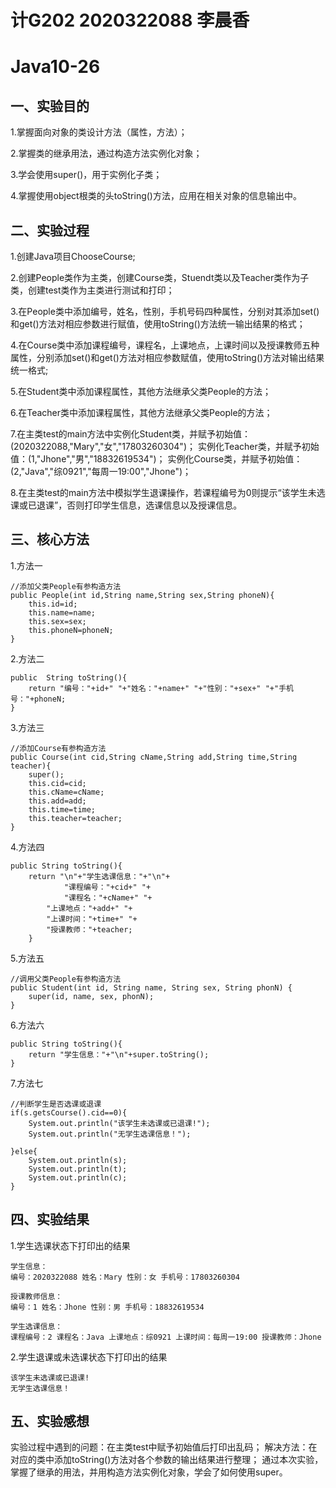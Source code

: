 # 计G202 2020322088 李晨香

# Java10-26

## 一、实验目的
1.掌握面向对象的类设计方法（属性，方法）；

2.掌握类的继承用法，通过构造方法实例化对象；

3.学会使用super()，用于实例化子类；

4.掌握使用object根类的头toString()方法，应用在相关对象的信息输出中。

## 二、实验过程
1.创建Java项目ChooseCourse;

2.创建People类作为主类，创建Course类，Stuendt类以及Teacher类作为子类，创建test类作为主类进行测试和打印；

3.在People类中添加编号，姓名，性别，手机号码四种属性，分别对其添加set()和get()方法对相应参数进行赋值，使用toString()方法统一输出结果的格式；

4.在Course类中添加课程编号，课程名，上课地点，上课时间以及授课教师五种属性，分别添加set()和get()方法对相应参数赋值，使用toString()方法对输出结果统一格式;

5.在Student类中添加课程属性，其他方法继承父类People的方法；

6.在Teacher类中添加课程属性，其他方法继承父类People的方法；  

7.在主类test的main方法中实例化Student类，并赋予初始值：(2020322088,"Mary","女","17803260304")；
  实例化Teacher类，并赋予初始值：(1,"Jhone","男","18832619534")；
  实例化Course类，并赋予初始值：(2,"Java","综0921","每周一19:00","Jhone")；

8.在主类test的main方法中模拟学生退课操作，若课程编号为0则提示“该学生未选课或已退课”，否则打印学生信息，选课信息以及授课信息。

## 三、核心方法
1.方法一
```
//添加父类People有参构造方法
public People(int id,String name,String sex,String phoneN){
	this.id=id;
	this.name=name;
	this.sex=sex;
	this.phoneN=phoneN;		
}
```

2.方法二
```
public  String toString(){
	return "编号："+id+" "+"姓名："+name+" "+"性别："+sex+" "+"手机号："+phoneN;		
}
```

3.方法三
```
//添加Course有参构造方法
public Course(int cid,String cName,String add,String time,String teacher){
	super();
	this.cid=cid;
	this.cName=cName;
	this.add=add;
	this.time=time;
	this.teacher=teacher;
}
```

4.方法四
```
public String toString(){
	return "\n"+"学生选课信息："+"\n"+
	        "课程编号："+cid+" "+
	        "课程名："+cName+" "+
		"上课地点："+add+" "+
		"上课时间："+time+" "+
		"授课教师："+teacher;
	}
```

5.方法五
```
//调用父类People有参构造方法
public Student(int id, String name, String sex, String phonN) {
	super(id, name, sex, phonN);
}
```

6.方法六
```
public String toString(){
	return "学生信息："+"\n"+super.toString();
}
```

7.方法七
```
//判断学生是否选课或退课
if(s.getsCourse().cid==0){
	System.out.println("该学生未选课或已退课!");
	System.out.println("无学生选课信息！");
			
}else{
	System.out.println(s);
	System.out.println(t);		
	System.out.println(c);
}
```

## 四、实验结果
1.学生选课状态下打印出的结果
```
学生信息：
编号：2020322088 姓名：Mary 性别：女 手机号：17803260304

授课教师信息：
编号：1 姓名：Jhone 性别：男 手机号：18832619534

学生选课信息：
课程编号：2 课程名：Java 上课地点：综0921 上课时间：每周一19:00 授课教师：Jhone
```
2.学生退课或未选课状态下打印出的结果
```
该学生未选课或已退课!
无学生选课信息！
```


## 五、实验感想
实验过程中遇到的问题：在主类test中赋予初始值后打印出乱码； 解决方法：在对应的类中添加toString()方法对各个参数的输出结果进行整理； 通过本次实验，掌握了继承的用法，并用构造方法实例化对象，学会了如何使用super。

